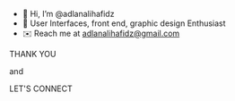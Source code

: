 - 👋 Hi, I’m @adlanalihafidz
- 👀 User Interfaces, front end, graphic design Enthusiast
- ✉️ Reach me at adlanalihafidz@gmail.com

<p>THANK YOU</p>
<p>and</p>
<p>LET'S CONNECT</p>

<!---
adlanalihafidz/adlanalihafidz is a ✨ special ✨ repository because its `README.md` (this file) appears on your GitHub profile.
You can click the Preview link to take a look at your changes.
--->
